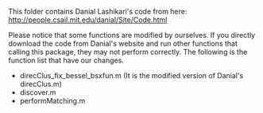 This folder contains Danial Lashikari's code from here:
http://people.csail.mit.edu/danial/Site/Code.html

Please notice that some functions are modified by ourselves. If you directly download the code from Danial's website and run other functions that calling this package, they may not perform correctly. The following is the function list that have our changes.

 - direcClus_fix_bessel_bsxfun.m (It is the modified version of Danial's direcClus.m)
 - discover.m
 - performMatching.m
